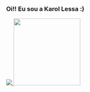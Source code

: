 ### Oi!! Eu sou a Karol Lessa  :)

<div>
<a  href="https://beancons.ai/karolllopes">
<img heigh="180em" src="https://github-readme-status.vercel.app/api?username=karolllopes&show_icons=true&theme=dracula&include_all_commits=true&count_private=true"/>
<img height="180em" src="https://github-readme-status.vercel.app/api/top-langs/?username=karolllopes&layout=compact&langs_count=16&theme=dracula"/>
</div>
